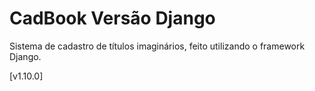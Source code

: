 # CadBook Versão Django

Sistema de cadastro de títulos imaginários, feito utilizando o framework Django.

[v1.10.0]
